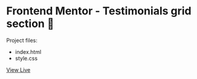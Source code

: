 # Frontend Mentor - Testimonials grid section 👋

Project files:
- index.html
- style.css

[View Live](https://kaffeenj-frontend-mentor.vercel.app/testimonials-grid-section)

